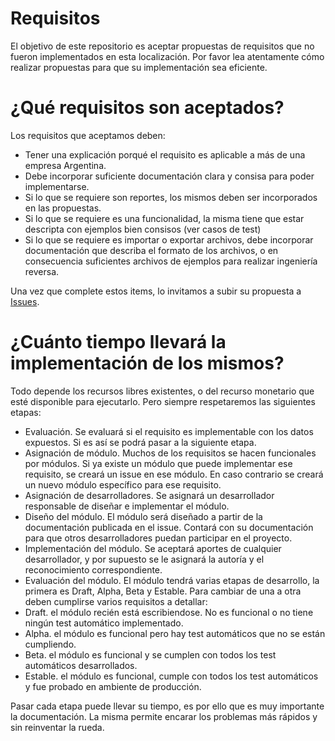 Requisitos
==========

El objetivo de este repositorio es aceptar propuestas de requisitos que no fueron implementados en esta localización. Por favor lea atentamente cómo realizar propuestas para que su implementación sea eficiente.

¿Qué requisitos son aceptados?
==============================

Los requisitos que aceptamos deben:

* Tener una explicación porqué el requisito es aplicable a más de una empresa Argentina.
* Debe incorporar suficiente documentación clara y consisa para poder implementarse.
 * Si lo que se requiere son reportes, los mismos deben ser incorporados en las propuestas.
 * Si lo que se requiere es una funcionalidad, la misma tiene que estar descripta con ejemplos bien consisos (ver casos de test)
 * Si lo que se requiere es importar o exportar archivos, debe incorporar documentación que describa el formato de los archivos, o en consecuencia suficientes archivos de ejemplos para realizar ingeniería reversa.

Una vez que complete estos items, lo invitamos a subir su propuesta a [Issues](https://github.com/odoo-l10n-ar/requisitos/issues).

¿Cuánto tiempo llevará la implementación de los mismos?
=======================================================

Todo depende los recursos libres existentes, o del recurso monetario que esté disponible para ejecutarlo. Pero siempre respetaremos las siguientes etapas:

* Evaluación. Se evaluará si el requisito es implementable con los datos expuestos. Si es así se podrá pasar a la siguiente etapa.
* Asignación de módulo. Muchos de los requisitos se hacen funcionales por módulos. Si ya existe un módulo que puede implementar ese requisito, se creará un issue en ese módulo. En caso contrario se creará un nuevo módulo específico para ese requisito.
* Asignación de desarrolladores. Se asignará un desarrollador responsable de diseñar e implementar el módulo.
* Diseño del módulo. El módulo será diseñado a partir de la documentación publicada en el issue. Contará con su documentación para que otros desarrolladores puedan participar en el proyecto.
* Implementación del módulo. Se aceptará aportes de cualquier desarrollador, y por supuesto se le asignará la autoría y el reconocimiento correspondiente.
* Evaluación del módulo. El módulo tendrá varias etapas de desarrollo, la primera es Draft, Alpha, Beta y Estable. Para cambiar de una a otra deben cumplirse varios requisitos a detallar:
 * Draft. el módulo recién está escribiendose. No es funcional o no tiene ningún test automático implementado.
 * Alpha. el módulo es funcional pero hay test automáticos que no se están cumpliendo.
 * Beta. el módulo es funcional y se cumplen con todos los test automáticos desarrollados.
 * Estable. el módulo es funcional, cumple con todos los test automáticos y fue probado en ambiente de producción.

Pasar cada etapa puede llevar su tiempo, es por ello que es muy importante la documentación. La misma permite encarar los problemas más rápidos y sin reinventar la rueda.
